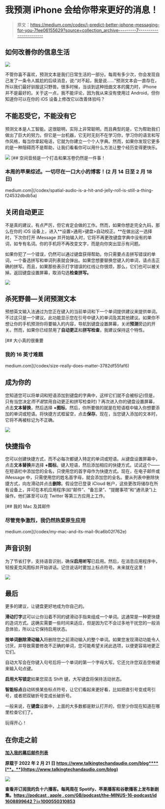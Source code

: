 # 我预测 iPhone 会给你带来更好的消息！

> 原文：<https://medium.com/codex/i-predict-better-iphone-messaging-for-you-7fee06155629?source=collection_archive---------7----------------------->

## 如何改善你的信息生活

![](img/90ef7e88e3307b180e23a5c55e726e28.png)

不管你喜不喜欢，预测文本是我们日常生活的一部分。每周有多少次，你会发现自己发了一条令人尴尬的后续消息，说:“对不起，我是说……”预测文本会一直存在，所以我们最好驯服这只野兽。很多时候，当谈到这种扭曲文本的魔力时，iPhone 并不是最好的。关于这一点，我不能评论，因为我从来没有使用过 Android，但你知道你可以在你的 iOS 设备上修改它以改善体验吗？

## 不能忍受它，不能没有它

预测文本是人工智能。这很聪明，实际上非常聪明，而且典型的是，它为帮助我们做出了巨大的努力。但它是一台机器，它无时无刻不在学习你，学习你的语言和写作风格，每当你拿起电话，它就为你建立一个个人字典。然而，如果你发现它更多的是一种阻碍而不是帮助，让我们看看你可以用什么方法让整个经历变得更快乐。

![](img/559a65db6738145c630f83604de72398.png)[](/codex/spatial-audio-is-a-hit-and-jelly-roll-is-still-a-thing-f24532dbdb5a) [## 空间音频是一个打击和果冻卷仍然是一件事！

### 本周的苹果综述。一切尽在一口大小的博客！(2 月 14 日至 2 月 18 日)

medium.com](/codex/spatial-audio-is-a-hit-and-jelly-roll-is-still-a-thing-f24532dbdb5a) 

## 关闭自动更正

不是真的建议，有点严厉，但它肯定会做的工作。然而，如果你想走完全九码，那么在你的 iOS 设备上，进入**设置>通用>键盘>自动校正。**在做出这一选择时，下次你打开 iMessage 并开始输入时，它将不再更改键盘字典中没有的单词，如专有名词。你的手机将不再改变文字，而是向你突出显示有问题。

如果你犯了一个错误，仍然可以通过键盘获得帮助。你只需要点击拼写错误的单词，一个备选拼写和单词列表就会弹出。如果您想要替换您键入的单词，请点击正确的拼写。而且，如果那些表示打字错误的红线让你很烦，那么，它们也可以被关掉。返回键盘设置屏幕，取消勾选**检查拼写。**

![](img/e65375f20838d6ae2c9fc6b9dbc74e8d.png)

## 杀死野兽—关闭预测文本

预想英文输入法通过为您正在键入的当前单词和下一个单词提供建议来提供单词。不过这只是一个建议。此功能显示您在引号中键入的单词及其其他建议。如果你不想让你的手机预测你将要输入的内容，导航到键盘设置屏幕，关闭**预测**旁边的开关。然而，如果你已经禁用了**自动更正**和**拼写检查**，我建议保持这个特性。

[](/codex/size-really-does-matter-3782df55faf6) [## 大小真的很重要

### 我的 16 英寸难题

medium.com](/codex/size-really-does-matter-3782df55faf6) 

## 成为你的

您知道您可以将单词和短语添加到键盘的字典中，这样它们就不会被标记(但是，只有当您决定*而不是*禁用自动更正和拼写检查时)？再次进入你的键盘设置屏幕，点击**文本替换**，然后选择 **+图标**。然后，你所要做的就是在短语框中输入你想要添加的单词或短语。将快捷方式框留空，点击**保存**。现在，当您键入添加的文本时，它将不再被标记为不正确。

![](img/67b7adb459bcead23982e51ee2355888.png)

## 快捷指令

您可以创建快捷方式，而不必每次都键入特定的单词或短语。从键盘设置屏幕中，点击**文本替换**并选择 **+图标**。键入短语，然后添加相应的快捷方式。试试这个——在短语栏中添加您的全名，只使用您的首字母作为快捷方式。现在，在电子邮件或 iMessage 中，只需使用您的姓名首字母，就会添加您的全名。要从列表中删除快捷方式，向左滑动并点击**删除**。假设您已登录 iCloud 帐户，这些更改将储存在所有设备上，并可在本机应用程序(如“邮件”、“备忘录”、“提醒事项”和“通讯录”)上操作。他们甚至可以在 Twitter 等第三方应用上工作。

[](/codex/my-mac-and-its-mail-9ca6b02f762e) [## 我的 Mac 及其邮件

### 尽管竞争激烈，我仍然热爱原生应用

medium.com](/codex/my-mac-and-its-mail-9ca6b02f762e) 

## 声音识别

为了节省打字，支持语音识别，确保**启用听写**已启用。然后，在消息应用程序中，轻按麦克风图标并开始讲话。记住说话时要加上标点符号。未来就在这里！

![](img/9aec3f3d1b99a56b6cd680ccfb7b0e29.png)

## 最后

更多的建议，让键盘更好地成为你自己的。

**滑动打字**这可以让你沿着不同的键滑动手指来组成一个单词。这通常是一种更快捷的造词方式。这确实需要一些时间来适应，但是因为它不会过多地干扰您的一般消息体验，所以让它保持启用状态。

**按单词删除滑动输入**将删除您之前滑动输入的整个单词。如果您发现滑动功能令人讨厌，并导致需要修改不正确的单词，您可能希望关闭此选项，以便更容易地更正它们。

自动大写会在你键入句号后将一个单词的第一个字母大写。它还允许您双击空格键来输入句点键。

**启用大写锁定**如果您双击 Shift 键，大写键盘将保持活动状态。

**智能标点**自动转换某些标点符号，让它们看起来更好看，比如把直引号变成弯引号，或者把双破折号变成长破折号。

一般来说，在**键盘**设置中，上面的大多数都是默认打开的，但至少你现在知道在哪里检查它们了。

玩得开心！

## 在你走之前

[**加入我的幕后邮件列表**](https://www.talkingtechandaudio.com)

**原载于 2022 年 2 月 21 日 https://www.talkingtechandaudio.com/blog****[**。**](https://www.talkingtechandaudio.com/blog)**

**![](img/60131553b0b790e072d2ca17eca71259.png)**

**查看并订阅我的负十六播客。每两周在 Spotify、苹果播客和谷歌播客上发布新剧集。[https://podcast . apple . com/GB/podcast/the-MINUS-16-podcast/id 1608899642？i=1000550310853](https://podcasts.apple.com/gb/podcast/the-minus-sixteen-podcast/id1608899642?i=1000550310853)**